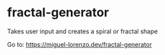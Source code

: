 # fractal-generator
Takes user input and creates a spiral or fractal shape

Go to: https://miguel-lorenzo.dev/fractal-generator
